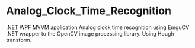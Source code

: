 # Analog_Clock_Time_Recognition
.NET WPF MVVM application
Analog clock time recognition using EmguCV .NET wrapper to the OpenCV image processing library. Using Hough transform.
